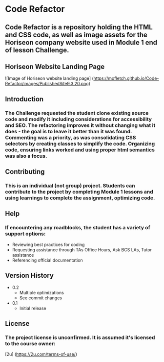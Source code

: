 # Code Refactor

## Code Refactor is a repository holding the HTML and CSS code, as well as image assets for the Horiseon company website used in Module 1 end of lesson Challenge.  

## Horiseon Website Landing Page
![Image of Horiseon website landing page]
(https://mofletch.github.io/Code-Refactor/images/PublishedSite9.3.20.png)


## Introduction
### The Challenge requested the student clone existing source code and modify it including considerations for accessibility and SEO. The refactoring improves it without changing what it does - the goal is to leave it better than it was found. Commenting was a priority, as was consolidating CSS selectors by creating classes to simplify the code.  Organizing code, ensuring links worked and using proper html semantics was also a focus.

## Contributing
### This is an individual (not group) project.  Students can contribute to the project by completing Module 1 lessons and using learnings to complete the assignment, optimizing code.

## Help
### If encountering any roadblocks, the student has a variety of support options:
  * Reviewing best practices for coding
  * Requesting assistance through TAs Office Hours, Ask BCS LAs, Tutor assistance
  * Referencing official documentation

## Version History
  * 0.2
    * Multiple optimizations
    * See commit changes
  * 0.1
    * Initial release

## License
### The project license is unconfirmed.  It is assumed it's licensed to the course owner:
[2u] (https://2u.com/terms-of-use/)

